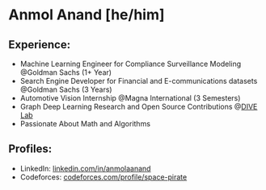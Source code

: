 # Anmol Anand [he/him]

## Experience:

- Machine Learning Engineer for Compliance Surveillance Modeling @Goldman Sachs (1+ Year)
- Search Engine Developer for Financial and E-communications datasets @Goldman Sachs (3 Years)
- Automotive Vision Internship @Magna International (3 Semesters)
- Graph Deep Learning Research and Open Source Contributions @[DIVE Lab](https://github.com/divelab/DIG)
- Passionate About Math and Algorithms

## Profiles:

- LinkedIn: [linkedin.com/in/anmolaanand](https://www.linkedin.com/in/anmolaanand/)
- Codeforces: [codeforces.com/profile/space-pirate](https://codeforces.com/profile/space-pirate)
